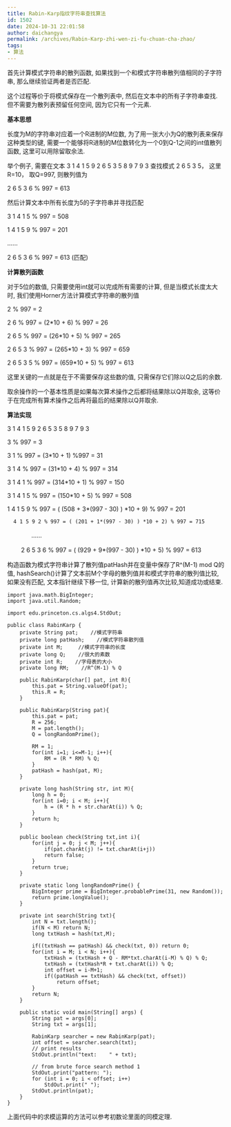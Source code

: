 ```yaml
---
title: Rabin-Karp指纹字符串查找算法
id: 1502
date: 2024-10-31 22:01:58
author: daichangya
permalink: /archives/Rabin-Karp-zhi-wen-zi-fu-chuan-cha-zhao/
tags:
- 算法
---
```



首先计算模式字符串的散列函数, 如果找到一个和模式字符串散列值相同的子字符串, 那么继续验证两者是否匹配.

这个过程等价于将模式保存在一个散列表中, 然后在文本中的所有子字符串查找. 但不需要为散列表预留任何空间, 因为它只有一个元素.

**基本思想**

长度为M的字符串对应着一个R进制的M位数, 为了用一张大小为Q的散列表来保存这种类型的键, 需要一个能够将R进制的M位数转化为一个0到Q-1之间的int值散列函数, 这里可以用除留取余法.

举个例子, 需要在文本 3 1 4 1 5 9 2 6 5 3 5 8 9 7 9 3 查找模式 2 6 5 3 5， 这里R=10， 取Q=997, 则散列值为

2 6 5 3 6 % 997 = 613

然后计算文本中所有长度为5的子字符串并寻找匹配

3 1 4 1 5 % 997 = 508

1 4 1 5 9 % 997 = 201

......

2 6 5 3 6 % 997 = 613 (匹配)

**计算散列函数**

对于5位的数值, 只需要使用int就可以完成所有需要的计算, 但是当模式长度太大时, 我们使用Horner方法计算模式字符串的散列值

2 % 997 = 2

2 6 % 997 = (2*10 + 6) % 997 = 26

2 6 5 % 997 = (26*10 + 5) % 997 = 265

2 6 5 3 % 997 = (265*10 + 3) % 997 = 659

2 6 5 3 5 % 997 = (659*10 + 5) % 997 = 613

这里关键的一点就是在于不需要保存这些数的值, 只需保存它们除以Q之后的余数.

取余操作的一个基本性质是如果每次算术操作之后都将结果除以Q并取余, 这等价于在完成所有算术操作之后再将最后的结果除以Q并取余.

**算法实现**

3 1 4 1 5 9 2 6 5 3 5 8 9 7 9 3

3 % 997 = 3

3 1 % 997 = (3*10 + 1) %997 = 31

3 1 4 % 997 = (31*10 + 4) % 997 = 314

3 1 4 1 % 997 = (314*10 + 1) % 997 = 150

3 1 4 1 5 % 997 = (150*10 + 5) % 997 = 508

   1 4 1 5 9 % 997 = ( (508 + 3*(997 - 30) ) *10 + 9) % 997 = 201

      4 1 5 9 2 % 997 = ( (201 + 1*(997 - 30) ) *10 + 2) % 997 = 715

　　　　......

　　           2 6 5 3 6 % 997 =  ( (929 + 9*(997 - 30) ) *10 + 5) % 997 = 613

构造函数为模式字符串计算了散列值patHash并在变量中保存了R^(M-1) mod Q的值, hashSearch()计算了文本前M个字母的散列值并和模式字符串的散列值比较, 如果没有匹配, 文本指针继续下移一位, 计算新的散列值再次比较,知道成功或结束.

```
import java.math.BigInteger;
import java.util.Random;

import edu.princeton.cs.algs4.StdOut;

public class RabinKarp {
    private String pat;    //模式字符串
    private long patHash;    //模式字符串散列值
    private int M;     //模式字符串的长度
    private long Q;    //很大的素数
    private int R;    //字母表的大小
    private long RM;    //R^(M-1) % Q

    public RabinKarp(char[] pat, int R){
        this.pat = String.valueOf(pat);
        this.R = R;
    }
    
    public RabinKarp(String pat){
        this.pat = pat;
        R = 256;
        M = pat.length();
        Q = longRandomPrime();
        
        RM = 1;
        for(int i=1; i<=M-1; i++){
            RM = (R * RM) % Q;
        }
        patHash = hash(pat, M);
    }
    
    private long hash(String str, int M){
        long h = 0;
        for(int i=0; i < M; i++){
            h = (R * h + str.charAt(i)) % Q;
        }
        return h;
    }
    
    public boolean check(String txt,int i){
        for(int j = 0; j < M; j++){
            if(pat.charAt(j) != txt.charAt(i+j))
            return false;
        }
        return true;
    }
    
    private static long longRandomPrime() {
        BigInteger prime = BigInteger.probablePrime(31, new Random());
        return prime.longValue();
    }
    
    private int search(String txt){
        int N = txt.length();
        if(N < M) return N;
        long txtHash = hash(txt,M);
        
        if((txtHash == patHash) && check(txt, 0)) return 0;
        for(int i = M; i < N; i++){
            txtHash = (txtHash + Q - RM*txt.charAt(i-M) % Q) % Q;
            txtHash = (txtHash*R + txt.charAt(i)) % Q;
            int offset = i-M+1;
            if((patHash == txtHash) && check(txt, offset))
                return offset;
        }
        return N;
    }
    
    public static void main(String[] args) {
        String pat = args[0];
        String txt = args[1];

        RabinKarp searcher = new RabinKarp(pat);
        int offset = searcher.search(txt);
        // print results
        StdOut.println("text:    " + txt);

        // from brute force search method 1
        StdOut.print("pattern: ");
        for (int i = 0; i < offset; i++)
            StdOut.print(" ");
        StdOut.println(pat);
    }
}
```

上面代码中的求模运算的方法可以参考初数论里面的同模定理.

